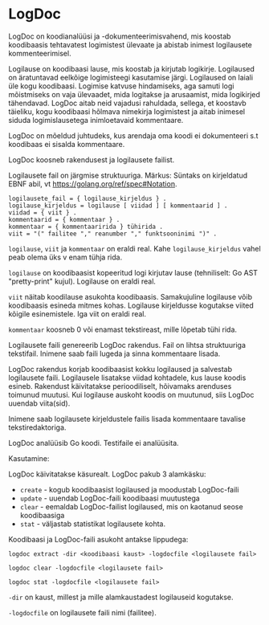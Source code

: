 # LogDoc

LogDoc on koodianalüüsi ja -dokumenteerimisvahend, mis koostab koodibaasis tehtavatest logimistest ülevaate ja abistab inimest logilausete kommenteerimisel.

Logilause on koodibaasi lause, mis koostab ja kirjutab logikirje. Logilaused on äratuntavad eelkõige logimisteegi kasutamise järgi. Logilaused on laiali üle kogu koodibaasi. Logimise katvuse hindamiseks, aga samuti logi mõistmiseks on vaja ülevaadet, mida logitakse ja arusaamist, mida logikirjed tähendavad. LogDoc aitab neid vajadusi rahuldada, sellega, et koostavb täieliku, kogu koodibaasi hõlmava nimekirja logimistest ja aitab inimesel siduda logimislausetega inimloetavaid kommentaare. 

LogDoc on mõeldud juhtudeks, kus arendaja oma koodi ei dokumenteeri s.t koodibaas ei sisalda kommentaare.

LogDoc koosneb rakendusest ja logilausete failist.

Logilausete fail on järgmise struktuuriga. Märkus: Süntaks on kirjeldatud EBNF abil, vt https://golang.org/ref/spec#Notation. 
 
````
logilausete_fail = { logilause_kirjeldus } .
logilause_kirjeldus = logilause [ viidad ] [ kommentaarid ] .
viidad = { viit } .
kommentaarid = { kommentaar } .
kommentaar = { kommentaaririda } tühirida .
viit = "(" failitee "," reanumber "," funktsooninimi ")" .
````

`logilause`, `viit` ja `kommentaar` on eraldi real. Kahe `logilause_kirjeldus` vahel peab olema üks v enam tühja rida. 

`logilause` on koodibaasist kopeeritud logi kirjutav lause (tehniliselt: Go AST "pretty-print" kujul). Logilause on eraldi real.

`viit` näitab koodilause asukohta koodibaasis. Samakujuline logilause võib koodibaasis esineda mitmes kohas. Logilause kirjeldusse kogutakse viited kõigile esinemistele. Iga viit on eraldi real.

`kommentaar` koosneb 0 või enamast tekstireast, mille lõpetab tühi rida.

Logilausete faili genereerib LogDoc rakendus. Fail on lihtsa struktuuriga tekstifail. Inimene saab faili lugeda ja sinna kommentaare lisada. 

LogDoc rakendus korjab koodibaasist kokku logilaused ja salvestab logilausete faili. Logilausele lisatakse viidad kohtadele, kus lause koodis esineb. Rakendust käivitatakse perioodiliselt, hõivamaks arenduses toimunud muutusi. Kui logilause auskoht koodis on muutunud, siis LogDoc uuendab viita(sid).

Inimene saab logilausete kirjeldustele failis lisada kommentaare tavalise tekstiredaktoriga.

LogDoc analüüsib Go koodi. Testifaile ei analüüsita.

Kasutamine:

LogDoc käivitatakse käsurealt. LogDoc pakub 3 alamkäsku:

- `create` - kogub koodibaasist logilaused ja moodustab LogDoc-faili
- `update` - uuendab LogDoc-faili koodibaasi muutustega
- `clear` - eemaldab LogDoc-failist logilaused, mis on kaotanud seose koodibaasiga  
- `stat` - väljastab statistikat logilausete kohta.

Koodibaasi ja LogDoc-faili asukoht antakse lippudega:

````
logdoc extract -dir <koodibaasi kaust> -logdocfile <logilausete fail>
````

````
logdoc clear -logdocfile <logilausete fail>
````

````
logdoc stat -logdocfile <logilausete fail>
````

`-dir` on kaust, millest ja mille alamkaustadest logilauseid kogutakse.

`-logdocfile` on logilausete faili nimi (failitee).
